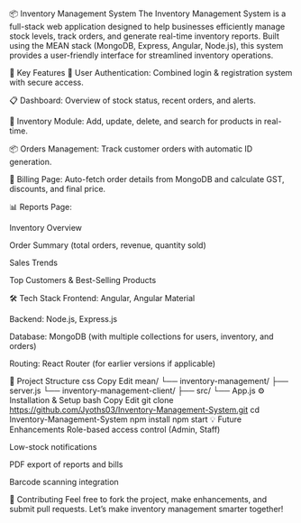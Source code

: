 📦 Inventory Management System
The Inventory Management System is a full-stack web application designed to help businesses efficiently manage stock levels, track orders, and generate real-time inventory reports. Built using the MEAN stack (MongoDB, Express, Angular, Node.js), this system provides a user-friendly interface for streamlined inventory operations.

🚀 Key Features
🔐 User Authentication: Combined login & registration system with secure access.

📋 Dashboard: Overview of stock status, recent orders, and alerts.

🛒 Inventory Module: Add, update, delete, and search for products in real-time.

📦 Orders Management: Track customer orders with automatic ID generation.

🧾 Billing Page: Auto-fetch order details from MongoDB and calculate GST, discounts, and final price.

📊 Reports Page:

Inventory Overview

Order Summary (total orders, revenue, quantity sold)

Sales Trends

Top Customers & Best-Selling Products

🛠️ Tech Stack
Frontend: Angular, Angular Material

Backend: Node.js, Express.js

Database: MongoDB (with multiple collections for users, inventory, and orders)

Routing: React Router (for earlier versions if applicable)

📂 Project Structure
css
Copy
Edit
mean/
└── inventory-management/
    ├── server.js
    └── inventory-management-client/
        ├── src/
        └── App.js
⚙️ Installation & Setup
bash
Copy
Edit
git clone https://github.com/Jyoths03/Inventory-Management-System.git
cd Inventory-Management-System
npm install
npm start
💡 Future Enhancements
Role-based access control (Admin, Staff)

Low-stock notifications

PDF export of reports and bills

Barcode scanning integration

🤝 Contributing
Feel free to fork the project, make enhancements, and submit pull requests. Let’s make inventory management smarter together!

